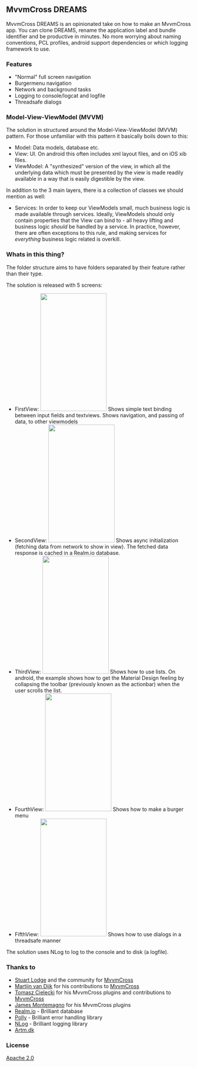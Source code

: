 ## MvvmCross DREAMS

MvvmCross DREAMS is an opinionated take on how to make an MvvmCross app. You can clone DREAMS, rename the application label and bundle identifier and be productive in minutes. No more worrying about naming conventions, PCL profiles, android support dependencies or which logging framework to use.  

### Features

*   "Normal" full screen navigation
*   Burgermenu navigation
*   Network and background tasks
*   Logging to console/logcat and logfile
*   Threadsafe dialogs

### Model-View-ViewModel (MVVM)

 The solution in structured around the Model-View-ViewModel (MVVM) pattern. For those unfamiliar with this pattern it basically boils down to this:  

*   Model: Data models, database etc.
*   View: UI. On android this often includes xml layout files, and on iOS xib files.
*   ViewModel: A "synthesized" version of the view, in which all the underlying data which must be presented by the view is made readily available in a way that is easily digestible by the view.

In addition to the 3 main layers, there is a collection of classes we should mention as well:  

*   Services: In order to keep our ViewModels small, much business logic is made available through services. Ideally, ViewModels should only contain properties that the View can bind to - all heavy lifting and business logic *should* be handled by a service. In practice, however, there are often exceptions to this rule, and making services for *everything* business logic related is overkill.


### Whats in this thing?
The folder structure aims to have folders separated by their feature rather than their type.  

The solution is released with 5 screens:  

*   FirstView: <img src="https://artm.dk/files/github/mvvmcross-dreams/screenshots/1.png" width="180" height="320"> Shows simple text binding between input fields and textviews. Shows navigation, and passing of data, to other viewmodels
*   SecondView: <img src="https://artm.dk/files/github/mvvmcross-dreams/screenshots/2.png" width="180" height="320"> Shows async initialization  (fetching data from network to show in view). The fetched data response is cached in a Realm.io database.
*   ThirdView: <img src="https://artm.dk/files/github/mvvmcross-dreams/screenshots/3.png" width="180" height="320"> Shows how to use lists. On android, the example shows how to get the Material Design feeling by collapsing the toolbar (previously known as the actionbar) when the user scrolls the list.
*   FourthView: <img src="https://artm.dk/files/github/mvvmcross-dreams/screenshots/4.png" width="180" height="320"> Shows how to make a burger menu
*   FifthView: <img src="https://artm.dk/files/github/mvvmcross-dreams/screenshots/5.png" width="180" height="320"> Shows how to use dialogs in a threadsafe manner

The solution uses NLog to log to the console and to disk (a logfile).  

###  Thanks to

*   [Stuart Lodge](https://github.com/slodge) and the community for [MvvmCross]([mvx])
*   [Martijn van Dijk](https://github.com/martijn00) for his contributions to [MvvmCross][mvx]
*   [Tomasz Cielecki](https://github.com/cheesebaron) for his MvvmCross plugins and contributions to [MvvmCross][mvx]
*   [James Montemagno](https://github.com/jamesmontemagno) for his MvvmCross plugins 
*   [Realm.io](http://realm.io) - Brilliant database
*   [Polly](https://github.com/App-vNext/Polly) - Brilliant error handling library
*   [NLog](http://nlog-project.org/) - Brilliant logging library
*   [Artm.dk](https://artm.dk)


### License

[Apache 2.0](https://www.apache.org/licenses/LICENSE-2.0.html)

[mvx]: https://github.com/slodge/MvvmCross
